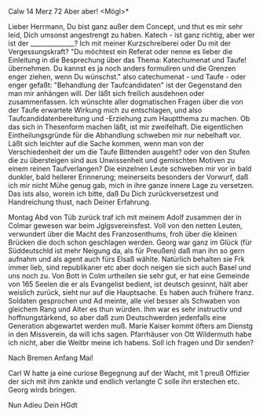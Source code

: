  Calw 14 Merz 72
Aber aber! <Mögl>*

Lieber Herrmann, Du bist ganz außer dem Concept, und thut es mir sehr leid, Dich umsonst angestrengt zu haben. Katech - ist ganz richtig, aber wer ist der ______________? Ich mit meiner Kurzschreiberei oder Du mit der Vergessungskraft? "Du möchtest ein Referat oder nenne es lieber die Einleitung in die Besprechung über das Thema: Katechumenat und Taufe! übernehmen. Du kannst es ja noch anders formuliren und die Grenzen enger ziehen, wenn Du wünschst." also catechumenat - und Taufe - oder enger gefaßt: "Behandlung der Taufcandidaten" ist der Gegenstand den man mir anhängen will. Der läßt sich freilich ausdehnen oder zusammenfassen. Ich wünschte aller dogmatischen Fragen über die von der Taufe erwartete Wirkung mich zu entschlagen, und also Taufcandidatenbereitung und -Erziehung zum Hauptthema zu machen. Ob das sich in Thesenform machen läßt, ist mir zweifelhaft. Die eigentlichen Eintheilungsgründe für die Abhandlung schweben mir nur nebelhaft vor. Läßt sich leichter auf die Sache kommen, wenn man von der Verschiedenheit der um die Taufe Bittenden ausgeht? oder von den Stufen die zu übersteigen sind aus Unwissenheit und gemischten Motiven zu einem reinen Taufverlangen? Die einzelnen Leute schweben mir vor in bald dunkler, bald hellerer Erinnerung; meinerseits besonders der Vorwurf, daß ich mir nicht Mühe genug gab, mich in ihre ganze innere Lage zu versetzen. Das ists also, worein ich bitte, daß Du Dich zurückversetzest und Handreichung thust, nach Deiner Erfahrung.

Montag Abd von Tüb zurück traf ich mit meinem Adolf zusammen der in Colmar gewesen war beim Jglgsvereinsfest. Voll von den netten Leuten, verwundert über die Macht des Franzosenthums, froh über die kleinen Brücken die doch schon geschlagen werden. Georg war ganz im Glück (für Süddeutschld ist mehr Neigung da, als für Preußen) daß man ihn so gern aufnahm und als agent auch fürs Elsaß wählte. Natürlich behalten sie Frk immer lieb, sind republikaner etc aber doch neigen sie sich auch Basel und uns noch zu. Von Bott in Colm urtheilen sie sehr gut, er hat eine Gemeinde von 165 Seelen die er als Evangelist bedient, ist deutsch gesinnt, hält aber weislich zurück, sieht nur auf die Hauptsache. Es haben auch frühere franz. Soldaten gesprochen und Ad meinte, alle viel besser als Schwaben von gleichem Rang und Alter es thun würden. Ihm war es sehr instructiv und hoffnungstärkend, so aber daß zum Deutschwerden jedenfalls eine Generation abgewartet werden muß. 
Marie Kaiser kommt öfters am Dienstg in den Missverein, da will ichs sagen. 
Pfarrhäuser von Ott Wildermuth habe ich nicht, aber die Weitbr meine ich habens. Soll ich fragen und Dir senden?

Nach Bremen Anfang Mai!

Carl W hatte ja eine curiose Begegnung auf der Wacht, mit 1 preuß Offizier der sich mit ihm zankte und endlich verlangte C solle ihn erstechen etc. Georg wirds bringen.

 Nun Adieu Dein HGdt
